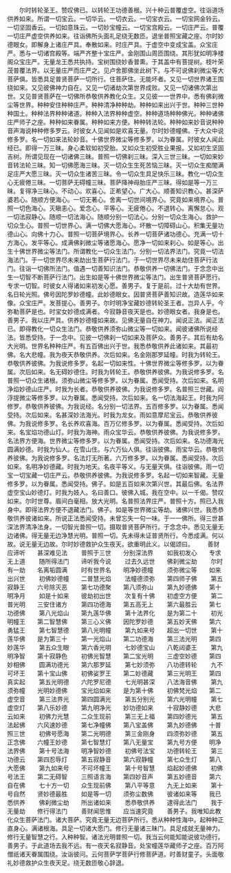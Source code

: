 <!-- { "loadSidebar": true } -->
　　尔时转轮圣王。赞叹佛已。以转轮王功德善根。兴十种云普覆虚空。往诣道场供养如来。所谓一切宝云。一切华云。一切衣云。一切宝衣云。一切宝网金铃云。一切坚固香云。一切如意珠云。一切妙宝幢云。一切宝宫殿云。一切庄严云。普覆一切庄严虚空供养如来。往诣佛所头面礼足绕无数匝。退坐普照宝藏之座。尔时妙德眼女。即解身上诸庄严具。奉散如来。时庄严具。于虚空中变成宝盖。众宝庄严。悉与一切诸宫殿等。端严齐整十宝庄严。金刚围山周匝围绕。其形犹如明净楼阁众宝庄严。无量龙王悉共执持。宝树围绕妙香普熏。于其盖中有菩提树。枝叶荣茂普覆法界。以无量庄严而庄严之。见卢舍那佛坐此树下。与不可说佛刹微尘等大菩萨俱。皆悉具足普贤菩萨一切所行。住菩萨住。无能坏者。又见一切世界诸王围绕如来。又见彼佛神力自在。又见一切诸劫次第世界成败。又见一切诸佛次第出世。又见普贤菩萨在一切佛所恭敬供养教化众生。又见彼一一世界中。悉有佛刹微尘等世界。种种安住种种庄严。种种清净种种劫。种种如来出兴于世。种种三世种种国土。种种法界种种诸道。种种入法界种种虚空。种种道场种种佛光。种种诸佛庄严师子之座。种种如来眷属。种种如来方便。种种转法轮。种种如来妙音说种种音声海说种种修多罗云。时彼女人见闻如是欢喜无量。尔时妙德幢佛。于大众中说修多罗。名一切如来法轮妙音。十佛世界微尘等修多罗。以为眷属。时彼女人闻此经已。即得一万三昧。身心柔软如初受胎。又如众生初受胜业果报。又如初生坚固吉树。所谓见现在一切诸佛三昧。普照一切佛刹三昧。深入三世三昧。一切如来妙音转法轮三昧。知一切佛愿海三昧。灭一切众生生死苦恼三昧。灭一切众生痴闇满足庄严大愿三昧。灭一切众生诸苦三昧。令一切众生具足快乐三昧。教化一切众生心无疲倦三昧。一切菩萨无碍幢三昧。菩萨降神母胎庄严三昧。得如是等一万三昧。复得净三昧心。不动心。欢喜心。正希望心。广大心。顺善知识教心。甚深萨婆若心。随顺方便海心。一切无著心。舍离一切世间境界心。究竟如来境界心。普照一切色海心。灭瞋恚心。爱念心。平等心。无疲倦心。不退转心。离懈怠心。观一切法寂静心。随顺一切法海心。随顺分别一切法心。分别一切众生海心。救护一切众生心。普照一切世界心。满一切佛大愿海心。坏散一切障碍山心。积集无量功德山心。向佛十力心。普照一切菩萨境界心。长养一切菩萨诸功德心。充满一切十方海心。发平等心。成满佛刹微尘等诸愿海心。愿净一切如来刹心。如是等心。出生十佛世界微尘等法门。所谓教化一切众生法门。分别一切法界法门。究竟一切法海法门。于一切世界尽未来劫出生菩萨行法门。于一切世界尽未来劫住菩萨行法门。往诣一切佛所法门。值遇一切善知识法门。恭敬供养一切佛法门。于念念中出生一切智不断菩萨行法门。出生如是等十佛世界微尘等法门。出生普贤菩萨愿行。专求一切智。时彼女人得诸如来初发心愿。善男子。复于是前。过十大劫有世界。名日轮光照。佛号因陀罗妙德幢。此妙德眼女。因普贤菩萨善知识故。造莲华如来像。众宝庄严。发菩提心。善男子。尔时明净宝藏妙德转轮圣王者。岂异人乎。今弥勒菩萨是也。时宝女妙德成满者。今寂静音夜天是也。妙德眼女者。我身是也。善男子。我以庄严具。供养妙德幢如来故。见佛无量自在神力。闻说正法。闻正法已。即得教化一切众生法门。恭敬供养须弥山微尘等一切如来。闻彼诸佛所说经法。皆悉受持。于一念中。见彼一切佛刹一切如来及菩萨众。善男子。其后有劫名大光明。世界名种种庄严。有五百佛出兴于世。我悉恭敬供养此诸如来。其最初佛。名大悲幢。我为夜天恭敬供养。次后如来。名金刚那罗延幢。时我为转轮王。恭敬供养彼佛。为我说修多罗。名起一切如来性。十佛世界微尘等修多罗。以为眷属。次后如来。名无碍妙德住。时我为转轮王。恭敬供养彼佛。为我说修多罗。名普照一切众生诸根。须弥山微尘等修多罗。以为眷属。悉闻受持。次后如来。名明净焰妙德山庄严。时我为长者。恭敬供养彼佛。为我说修多罗。名普照三世藏。阎浮提微尘等修多罗。以为眷属。悉闻受持。次后如来。名一切法海起王。时我为阿修罗。恭敬供养彼佛。为我说经。名分别一切法界。五百修多罗。以为眷属。悉闻受持。次后如来。名甚深妙法海光。时我为龙女。雨如意摩尼宝云。恭敬供养彼佛。为我说修多罗。名长养欢喜海。百万亿修多罗。以为眷属。悉闻受持。次后如来。名宝焰功德山灯。时我为海神。雨众宝华云。恭敬供养彼佛。为我说修多罗。名法界方便海。世界微尘等修多罗。以为眷属。悉闻受持。次后如来。名功德海光圆满妙德。时我为仙人。在雪山住。与六万仙人俱。往诣彼佛。雨宝华云。恭敬供养彼佛。为我说修多罗。名法灯无所著。六万修多罗。以为眷属。悉闻受持。次后如来。名明净妙德藏。时我为地天。名夜平等义。与无量天俱。往诣彼佛。雨一切宝一切宝藏一切庄严云。恭敬供养彼佛。为我说修多罗。名起一切如来智藏。无量修多罗。以为眷属。悉闻受持。佛子。如是五百如来次第兴世。其最后佛。名法界虚空宝山妙德灯。时我为妓人。名曰善口。彼佛入城。我在空中。以一千偈。赞叹如来。尔时世尊。眉间白毫相。放大光明。名普照法界庄严。普照十方。照已入我身中。即得法界方便不退藏法门。佛子。如是等世界微尘等劫。诸佛兴世。我悉恭敬供养彼诸如来。所说正法悉闻受持。未曾忘失一句一味。于一一佛所。得三世甚深法界清净法身。一切智光普照一切。摄取普贤菩萨所行。于念念中。悉见无量无边诸佛。得无量无边净慧光明。普照一切。先未得未证普贤所行。今悉成满。何以故。说无量无边故。尔时妙德救护众生夜天。欲重明此义。以偈颂曰。
　　善财应谛听　　甚深难见法
　　普照于三世　　分别深法界
　　如我初发心　　专求无上道
　　随所得法门　　谛听我今说
　　过去久远世　　佛刹微尘劫
　　尔时有一劫　　名离垢圆满
　　时有世界名　　明净妙德幢
　　须弥微尘等　　如来出兴世
　　初佛妙德幢　　二普慧光焰
　　法幢德须弥　　第四师子佛
　　第五寂静王　　六号除灭恶
　　第七功德聚　　第八须弥山
　　第九妙德佛　　第十明净月
　　如是十如来　　彼劫初出世
　　次复有十佛　　初虚空方便
　　第二普光明　　三安住诸方
　　第四功德海　　第五高无上
　　第六最胜云　　第七功德佛
　　第八光焰山　　第九莲华佛
　　第十法界化　　是为第二十
　　初光明幢王　　第二智慧佛
　　第三心义佛　　因陀罗妙德
　　第五妙天佛　　第六勇猛王
　　第七智慧德　　第八光明幢
　　第九如来号　　超出一切世
　　第十莲华佛　　是为第三十
　　第一光焰山　　第二功德海
　　第三法光明　　第四妙莲华
　　第五众生眼　　第六香光明
　　七妙德宝山　　八乾闼婆王
　　第九明净智　　第十寂静色
　　初佛光智慧　　第二宝光明
　　三虚空妙德　　第四妙相佛
　　圆满功德光　　第六那罗延
　　第七妙须弥　　八功德转轮
　　九不可坏王　　第十宝山佛
　　初佛娑罗王　　第二妙德藏
　　第三光明王　　第四真实起
　　第五光明德　　六陀罗尼德
　　七光明甚深　　八法海音佛
　　第九须弥幢　　光明妙德佛
　　宝光焰如来　　是为第十佛
　　初佛梵光焰　　第二虚空音
　　第三法界光　　第四圆满光
　　第五分别光　　第六光明幢
　　第七虚空灯　　第八乐妙德
　　第九明净光　　妙功德如来
　　十寂静妙德　　大悲云如来
　　初佛力光慧　　二众生现前
　　第三无上福　　第四妙德光
　　第五法起佛　　六风速妙德
　　第七净幢佛　　第八宝盖佛
　　第九妙德佛　　十普照三世
　　初佛号愿海　　第二光明德
　　第三金刚身　　四须弥妙德
　　第五正念佛　　六幢王妙德
　　第七智慧灯　　第八无量宝
　　第九号方便　　明净法界佛
　　第十号法海　　明净智妙德
　　初佛号法宝　　功德转轮王
　　第三功德云　　第四忍辱灯
　　第五寂静音　　第六寂静幢
　　第七众生灯　　第八大愿佛
　　第九如来号　　不可坏幢王
　　第十号智慧　　焰起妙德佛
　　初佛号法王　　第二无碍智
　　三照语言海　　第四妙音声
　　第五妙德音　　第六自在佛
　　七十方一切　　众生现前佛
　　第八平等意　　九无上如来
　　第十号自然　　贤妙德最胜
　　如是等一切　　须弥尘数佛
　　彼诸如来等　　我已悉供养
　　佛刹微尘劫　　所出诸如来
　　悉恭敬供养　　逮得此法门
　　我于无量劫　　修行得法门
　　善财闻思惟　　应当速究竟
　　善男子。我唯知此教化众生菩萨法门。诸大菩萨。究竟无量无边菩萨所行。悉从种种性海中。起种种正直身心。满诸根海。具足一切诸大愿门。修行无量诸三昧门。具足成就无量神力。修行无量智慧之行。入种种智。诸法光明普照一切。我当云何能知能说彼功德行。善男子。于此道场去我不远。有一夜天名寂静音。处宝幢莲华藏师子之座。百万阿僧祇诸天眷属围绕。汝诣彼问。云何菩萨学菩萨行修菩萨道。时善财童子。头面敬礼妙德救护众生夜天足。绕无数匝敬心辞退。
